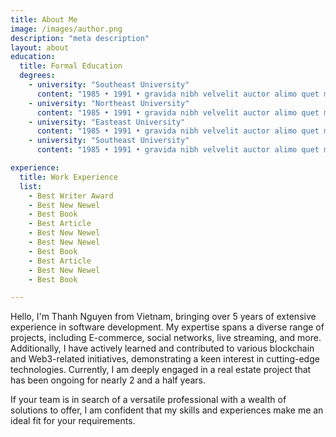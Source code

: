 ```yaml
---
title: About Me
image: /images/author.png
description: "meta description"
layout: about
education:
  title: Formal Education
  degrees:
    - university: "Southeast University"
      content: "1985 • 1991 • gravida nibh velvelit auctor alimo quet menean solli"
    - university: "Northeast University"
      content: "1985 • 1991 • gravida nibh velvelit auctor alimo quet menean solli"
    - university: "Easteast University"
      content: "1985 • 1991 • gravida nibh velvelit auctor alimo quet menean solli"
    - university: "Southeast University"
      content: "1985 • 1991 • gravida nibh velvelit auctor alimo quet menean solli"  

experience:
  title: Work Experience
  list:
    - Best Writer Award
    - Best New Newel
    - Best Book
    - Best Article
    - Best New Newel
    - Best New Newel
    - Best Book
    - Best Article
    - Best New Newel
    - Best Book

---
```


Hello, I'm Thanh Nguyen from Vietnam, bringing over 5 years of extensive experience in software development. My expertise spans a diverse range of projects, including E-commerce, social networks, live streaming, and more. Additionally, I have actively learned and contributed to various blockchain and Web3-related initiatives, demonstrating a keen interest in cutting-edge technologies. Currently, I am deeply engaged in a real estate project that has been ongoing for nearly 2 and a half years. 

If your team is in search of a versatile professional with a wealth of solutions to offer, I am confident that my skills and experiences make me an ideal fit for your requirements.
